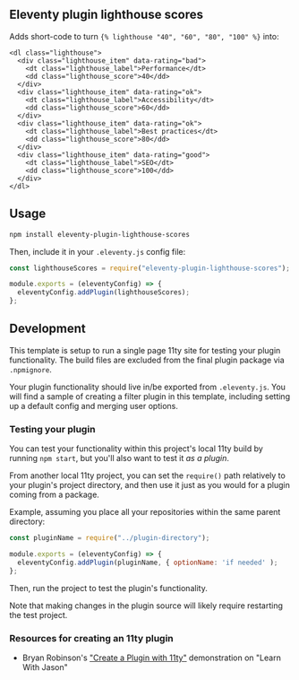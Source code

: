 ## Eleventy plugin lighthouse scores

Adds short-code to turn `{% lighthouse "40", "60", "80", "100" %}` into:

```
<dl class="lighthouse">
  <div class="lighthouse_item" data-rating="bad">
    <dt class="lighthouse_label">Performance</dt>
    <dd class="lighthouse_score">40</dd>
  </div>
  <div class="lighthouse_item" data-rating="ok">
    <dt class="lighthouse_label">Accessibility</dt>
    <dd class="lighthouse_score">60</dd>
  </div>
  <div class="lighthouse_item" data-rating="ok">
    <dt class="lighthouse_label">Best practices</dt>
    <dd class="lighthouse_score">80</dd>
  </div>
  <div class="lighthouse_item" data-rating="good">
    <dt class="lighthouse_label">SEO</dt>
    <dd class="lighthouse_score">100</dd>
  </div>
</dl>
```

## Usage

```bash
npm install eleventy-plugin-lighthouse-scores
```

Then, include it in your `.eleventy.js` config file:

```js
const lighthouseScores = require("eleventy-plugin-lighthouse-scores");

module.exports = (eleventyConfig) => {
  eleventyConfig.addPlugin(lighthouseScores);
};
```

## Development

This template is setup to run a single page 11ty site for testing your plugin functionality. The build files are excluded from the final plugin package via `.npmignore`.

Your plugin functionality should live in/be exported from `.eleventy.js`. You will find a sample of creating a filter plugin in this template, including setting up a default config and merging user options.

### Testing your plugin

You can test your functionality within this project's local 11ty build by running `npm start`, but you'll also want to test it _as a plugin_.

From another local 11ty project, you can set the `require()` path relatively to your plugin's project directory, and then use it just as you would for a plugin coming from a package.

Example, assuming you place all your repositories within the same parent directory:

```js
const pluginName = require("../plugin-directory");

module.exports = (eleventyConfig) => {
  eleventyConfig.addPlugin(pluginName, { optionName: 'if needed' );
};
```

Then, run the project to test the plugin's functionality.

Note that making changes in the plugin source will likely require restarting the test project.

### Resources for creating an 11ty plugin

- Bryan Robinson's ["Create a Plugin with 11ty"](https://www.youtube.com/watch?v=aO-NFFKjnnE) demonstration on "Learn With Jason"
